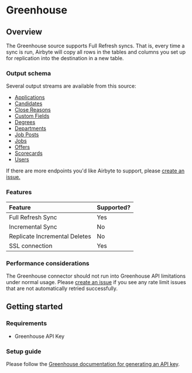 # Greenhouse

## Overview

The Greenhouse source supports Full Refresh syncs. That is, every time a sync is run, Airbyte will copy all rows in the tables and columns you set up for replication into the destination in a new table.

### Output schema

Several output streams are available from this source:

* [Applications](https://developers.greenhouse.io/harvest.html#applications)
* [Candidates](https://developers.greenhouse.io/harvest.html#candidates)
* [Close Reasons](https://developers.greenhouse.io/harvest.html#close-reasons)
* [Custom Fields](https://developers.greenhouse.io/harvest.html#custom-fields)
* [Degrees](https://developers.greenhouse.io/harvest.html#get-list-degrees)
* [Departments](https://developers.greenhouse.io/harvest.html#departments)
* [Job Posts](https://developers.greenhouse.io/harvest.html#job-posts)
* [Jobs](https://developers.greenhouse.io/harvest.html#jobs)
* [Offers](https://developers.greenhouse.io/harvest.html#offers)
* [Scorecards](https://developers.greenhouse.io/harvest.html#scorecards)
* [Users](https://developers.greenhouse.io/harvest.html#users)

If there are more endpoints you'd like Airbyte to support, please [create an issue.](https://github.com/airbytehq/airbyte/issues/new/choose)

### Features

| Feature | Supported? |
| :--- | :--- |
| Full Refresh Sync | Yes |
| Incremental Sync | No |
| Replicate Incremental Deletes | No |
| SSL connection | Yes |

### Performance considerations

The Greenhouse connector should not run into Greenhouse API limitations under normal usage. Please [create an issue](https://github.com/airbytehq/airbyte/issues) if you see any rate limit issues that are not automatically retried successfully.

## Getting started

### Requirements

* Greenhouse API Key

### Setup guide

Please follow the [Greenhouse documentation for generating an API key](https://developers.greenhouse.io/harvest.html#authentication).

